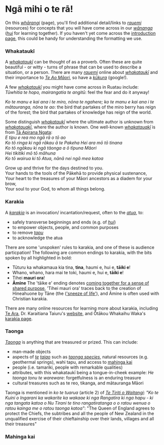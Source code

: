 # Ngā mihi o te rā!
On this [*whārangi*](https://maoridictionary.co.nz/word/10104) (page), you'll find additional detail/links to [*rauemi*](https://maoridictionary.co.nz/word/6599) (resources) for concepts that you will have come across in our [*wānanga*](https://maoridictionary.co.nz/word/9145) ([*hui*](https://maoridictionary.co.nz/word/1528) for learning together). If you haven't yet come across the [introduction page](../index.md), this could be handy for understanding the formatting we use.

### Whakataukī
A [*whakataukī*](https://maoridictionary.co.nz/word/9903) can be thought of as a proverb. Often these are quite beautiful - or witty - turns of phrase that can be used to describe a situation, or a person. There are many [*rauemi*](https://maoridictionary.co.nz/word/6599) online about [*whakataukī*](https://maoridictionary.co.nz/word/9903) and their importance to [*Te Ao Māori*](https://translate.google.com/?hl=mi&sl=mi&tl=en&text=te%20ao%20M%C4%81ori%0A&op=translate), so have a [*kūkura*](https://maoridictionary.co.nz/word/43980) (google!).  

A few [*whakataukī*](https://maoridictionary.co.nz/word/9903) you might have come across in Ruatau include:  
*Tūwhitia te hopo, mairangatia te angitū*: feel the fear and do it anyway!  

*Ko te manu e kai ana i te miro, nōna te ngahere; ko te manu e kai ana i te mātauranga, nōna te ao*: the bird that partakes of the miro berry has reign of the forest; the bird that partakes of knowledge has reign of the world.  

Some distinguish [*whakataukī*](https://maoridictionary.co.nz/word/9903) where the ultimate author is unknown from [*whakatauakī*](https://maoridictionary.co.nz/word/9899), where the author is known. One well-known [*whakatauakī*](https://maoridictionary.co.nz/word/9899) is from [Tā Apirana Ngata](https://teara.govt.nz/en/biographies/3n5/ngata-apirana-turupa):  
*E tipu e rea mo ngā rā o tō ao  
Ko tō ringa ki ngā rākau ā te Pakeha Hei ara mō tō tinana  
Ko tō ngākau ki ngā tāonga a ō tīpuna Māori  
Hei tikitiki mō tō māhuna  
Ko tō wairua ki tō Atua, nānā nei ngā mea katoa*  

Grow up and thrive for the days destined to you.  
Your hands to the tools of the Pākehā to provide physical sustenance,  
Your heart to the treasures of your Māori ancestors as a diadem for your brow,  
Your soul to your God, to whom all things belong.  

### Karakia
A [*karakia*](https://maoridictionary.co.nz/word/2275) is an invocation/ incantation/request, often to the [*atua*](https://maoridictionary.co.nz/word/494), to:
* safely transverse beginnings and ends (e.g. of [*hui*](https://maoridictionary.co.nz/word/1528))
* to empower objects, people, and common purposes
* to remove [*tapu*](https://maoridictionary.co.nz/word/7504)
* to acknowledge the atua

There are some 'unspoken' rules to karakia, and one of these is audience particpation! The following are common endings to karakia, with the bits spoken by all highlighted in bold:
* Tūturu ka whakamaua kia tina, **tina**, haumi e, hui e, **tāiki e**!
* Whano, whano, hara mai te toki, haumi e, hui e, **tāiki e**!
* Tihei **mauri ora**!
* **Āmine**
The 'tāike e' ending denotes [coming together for a sense of shared purpose](https://tearawhiti.wordpress.com/tag/beginners/), 'Tihei mauri ora' traces back to the creation of Hineahuone by Tāne (the (['sneeze of life'](https://teara.govt.nz/en/artwork/5173/tane-breathes-life-into-hineahuone)), and Āmine is often used with Christian karakia.

There are many online resources for learning more about karakia, including [Te Ara](https://teara.govt.nz/en/traditional-maori-religion-nga-karakia-a-te-maori/page-4), Dr. Karaitiana Taiuru's [website](https://taiuru.co.nz/karakia-or-cultural-appropriation/), and Ōtākou Whakaihu Waka's [karakia page](https://www.otago.ac.nz/maori/world/te-reo-maori/karakia-prayers).

### Taonga
[*Taonga*](https://maoridictionary.co.nz/word/7418) is anything that are treasured or prized. This can include:
* man-made objects
* aspects of [*te*](https://maoridictionary.co.nz/word/7876) [*taiao*](https://maoridictionary.co.nz/word/7096) such as [*taonga species*](), natural resources (e.g. geothermal springs), wahi tapu, and access to [mahinga kai]()
* people (i.e. tamariki, people with remarkable qualities)
* attributes, with this whakataukī being a tongue-in-cheek example:
*He taonga tonu te wareware*: forgetfulness is an enduring treasure
* cultural treasures such as te reo, tikanga, and mātauranga Māori

Taonga is mentioned in *ko te tuarua* (article 2) of [*Te Tiriti o Waitangi*](https://www.tepapa.govt.nz/discover-collections/read-watch-play/maori/treaty-waitangi/treaty-close/full-text-te-tiriti-o):
*"Ko te Kuini o Ingarani ka wakarite ka wakaae ki nga Rangatira ki nga hapu - ki nga tangata katoa o Nu Tirani te tino rangatiratanga o o ratou wenua o ratou kainga me o ratou taonga katoa"*: "The Queen of England agrees to protect the Chiefs, the subtribes and all the people of New Zealand in the unqualified exercise of their chieftainship over their lands, villages and all their treasures"

### Mahinga kai
